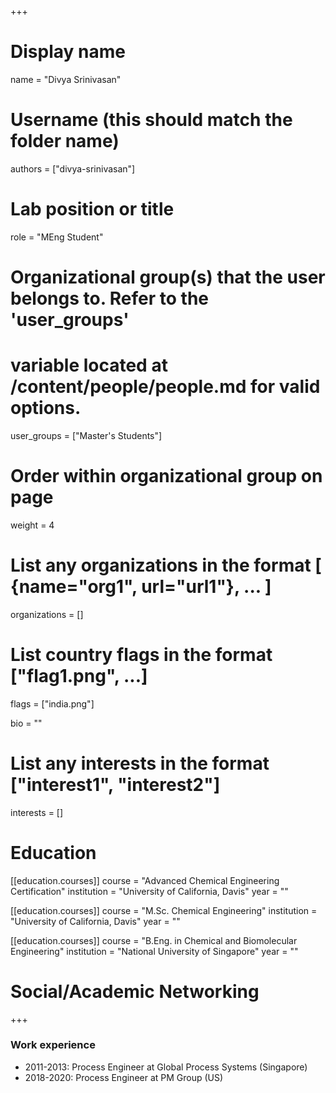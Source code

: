 +++
# Display name
name = "Divya Srinivasan"

# Username (this should match the folder name)
authors = ["divya-srinivasan"]

# Lab position or title
role = "MEng Student"

# Organizational group(s) that the user belongs to. Refer to the 'user_groups'
# variable located at /content/people/people.md for valid options.
user_groups = ["Master's Students"]

# Order within organizational group on page
weight = 4

# List any organizations in the format [ {name="org1", url="url1"}, ... ]
organizations = []

# List country flags in the format ["flag1.png", ...]
flags = ["india.png"]

bio = ""

# List any interests in the format ["interest1", "interest2"]
interests = []

# Education
[[education.courses]]
course = "Advanced Chemical Engineering Certification"
institution = "University of California, Davis"
year = ""

[[education.courses]]
course = "M.Sc. Chemical Engineering"
institution = "University of California, Davis"
year = ""

[[education.courses]]
course = "B.Eng. in Chemical and Biomolecular Engineering"
institution = "National University of Singapore"
year = ""

# Social/Academic Networking
+++
### Work experience
- 2011-2013: Process Engineer at Global Process Systems (Singapore)
- 2018-2020: Process Engineer at PM Group (US)
